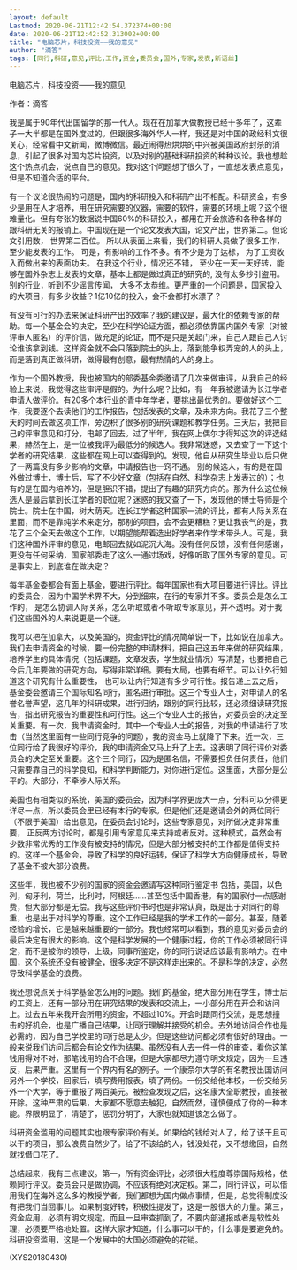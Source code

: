```yaml
---
layout: default
Lastmod: 2020-06-21T12:42:54.372374+00:00
date: 2020-06-21T12:42:52.313002+00:00
title: "电脑芯片，科技投资——我的意见"
author: "滴答"
tags: [同行,科研,意见,评比,工作,资金,委员会,国外,专家,发表,新语丝]
---
```


电脑芯片，科技投资——我的意见

作者：滴答

我是属于90年代出国留学的那一代人。现在在加拿大做教授已经十多年了，这辈子一大半都是在国外度过的。但跟很多海外华人一样，我还是对中国的政经科文很关心，经常看中文新闻，微博微信。最近闹得热烘烘的中兴被美国政府封杀的消息，引起了很多对国内芯片投资，以及对别的基础科研投资的种种议论。我也想趁这个热点机会，说点自己的意见。我对这个问题想了很久了，一直想发表点意见，但是不知道合适的平台。

有一个议论很热闹的问题是，国内的科研投入和科研产出不相配。科研资金，有多少是用在人才培养，用在研究需要的仪器，需要的软件，需要的环境上呢？这个很难量化。但有夸张的数据说中国60%的科研投入，都用在开会旅游和各种各样的跟科研无关的报销上。中国现在是一个论文发表大国，论文产出，世界第二。但论文引用数， 世界第二百位。 所以从表面上来看，我们的科研人员做了很多工作，至少能发表的工作。 可是，有影响的工作不多。有不少是为了达标， 为了工资收入而做出来的表面功夫。 在我这个行业，情况还不错， 至少在一天一天好转，能够在国外杂志上发表的文章，基本上都是做过真正的研究的, 没有太多抄引盗用。别的行业，听到不少谣言传闻， 大多不太恭维。更严重的一个问题是，国家投入的大项目，有多少收益？1亿10亿的投入，会不会都打水漂了？

有没有可行的办法来保证科研产出的效率？我的建议是，最大化的依赖专家的帮助。每一个基金会的决定，至少在科学论证方面，都必须依靠国内国外专家（对被评审人匿名）的评价信，做充足的论证，而不是只是关起门来，自己人跟自己人讨论谁该拿到钱。这样资金就不会只落到院士的头上，落到能争权弄宠的人的头上，而是落到真正做科研，做得最有创意，最有热情的人的身上。

作为一个国外教授，我也被国内的部委基金委邀请了几次来做审评，从我自己的经验上来说，我觉得这些审评是假的。为什么呢？比如，有一年我被邀请为长江学者申请人做评价。有20多个本行业的青中年学者，要挑出最优秀的。要做好这个工作，我要逐个去读他们的工作报告，包括发表的文章，及未来方向。我花了三个整天的时间去做这项工作，旁边积了很多别的研究课题和教学任务。三天后，我把自己的评审意见和打分，电邮了回去。过了半年，我在网上偶尔才得知这次的评选结果，赫然在上，是一位被我评为最低分的候选人。我非常迷惑，又去查了一下这个学者的研究结果，这些都在网上可以查得到的。发现，他自从研究生毕业以后只做了一两篇没有多少影响的文章，申请报告也一窍不通。 别的候选人，有的是在国外做过博士，博士后，写了不少好文章（包括在自然、科学杂志上发表过的）；也有的是在国内培养的，但是胆识不错，提出了有趣的研究方向的。那为什么这位候选人是最后拿到长江学者的职位呢？迷惑的我又查了一下，发现他的博士导师是个院士。院士在中国，树大荫天。连长江学者这种国家一流的评比，都有人际关系在里面，而不是靠纯学术来定分，那别的项目，会不会更糟糕？更让我丧气的是，我花了三个全天去做这个工作，以期望能帮着选出好学者来作学术带头人。可是，我们这种国外评审的意见，电邮回去就如泥沉大海。没有任何反馈，没有任何感谢，更没有任何采纳，国家部委走了这么一通过场戏，好像听取了国外专家的意见。可是事实上，到底谁在做决定？

每年基金委都会有面上基金，要进行评比。每年国家也有大项目要进行评比。评比的委员会，因为中国学术界不大，分到细来，在行的专家并不多。委员会是怎么工作的， 是怎么协调人际关系，怎么听取或者不听取专家意见，并不透明。对于我们这些国外的人来说更是一个谜。

我可以把在加拿大，以及美国的，资金评比的情况简单说一下，比如说在加拿大。我们去申请资金的时候，要一份完整的申请材料，把自己这五年来做的研究结果，培养学生的具体情况（包括课题，文章发表，学生就业情况）写清楚，也要把自己今后几年要做的研究方向，写得非常详细。要有大局，也要有细节。可以让外行知道这个研究有什么重要性， 也可以让内行知道有多少可行性。报告递上去之后，基金委会邀请三个国际知名同行，匿名进行审批。这三个专业人士，对申请人的名誉名誉声望，这几年的科研成果，进行归纳，跟别的同行比较，还必须细读研究报告，指出研究报告的重要性和可行性。这三个专业人士的报告，对委员会的决定至关重要。有一次，我申请资金时。其中一个专业人士的报告，对我的申请进行了攻击（当然这里面有一些同行竞争的问题），我的资金马上就降了下来。近一次，三位同行给了我很好的评价，我的申请资金又马上升了上去。这表明了同行评价对委员会的决定至关重要。这个三个同行，因为是匿名信，不需要担负任何责任，他们只需要靠自己的科学良知，和科学判断能力，对你进行定位。这里面，大部分是公平的。大部分，不牵涉人际关系。

美国也有相类似的系统，美国的委员会，因为科学界更庞大一点，分科可以分得更详尽一点，所以委员会里已经有本行的专家。但是他们还是邀请会外的两位同行（不限于美国）给出意见，在委员会讨论时，这些专家意见，对所做决定非常重要， 正反两方讨论时，都是引用专家意见来支持或者反对。这种模式，虽然会有少数非常优秀的工作没有被支持的情况，但是大部分被支持的工作都是值得支持的。这样一个基金会，导致了科学的良好运转，保证了科学大方向健康成长，导致了基金不被大部分浪费。

这些年，我也被不少别的国家的资金会邀请写这种同行鉴定书 包括，美国，以色列，匈牙利，荷兰，比利时，阿根廷……甚至包括中国香港。有的国家付一点感谢费，但大部分都是无偿。我写这些评价书时也是非常认真，既是出于对同行的尊重，也是出于对科学的尊重。这个工作已经是我的学术工作的一部分。甚至，随着经验的增长，它是越来越重要的一部分。我也经常可以看到，我的意见对委员会的最后决定有很大的影响。这个是科学发展的一个健康过程，你的工作必须被同行评定，而不是被你的领导，上级，同事所鉴定，你的同行说话应该最有影响力。在中国，这个系统还没有被健全，很多决定不是这样走出来的。不是科学的决定，必然导致科学基金的浪费。

我还想说点关于科学基金怎么用的问题。我们的基金，绝大部分用在学生，博士后的工资上，还有一部分用在研究结果的发表和交流上，一小部分用在开会和访问上。过去五年来我开会所用的资金，不超过10%。开会时跟同行交流，是思想撞击的好机会，也是广播自己结果，让同行理解并接受的机会。去外地访问合作也是必需的，因为自己学校里的同行总是太少。但是这些访问都必须有很好的理由。一般来说我们访问后都会有论文作为结果。虽然没有人去一件一件的审查，看你这笔钱用得对不对，那笔钱用的合不合理，但是大家都尽力遵守明文规定，因为一旦违反，后果严重。这里有一个界内有名的例子。一个康奈尔大学的有名教授出国访问另外一个学校，回家后，填写费用报表，填了两份。一份交给他本校，一份交给另外一个大学，等于重报了两百美元。被检查发现之后，这名康大全职教授，直接被开除。这种严肃的后果，大家都不愿意去触犯，自然而然，谨慎便成了你的一种本能。界限明显了，清楚了，惩罚分明了，大家也就知道该怎么做了。

科研资金滥用的问题其实也跟专家评价有关。如果给的钱给对人了，给了该干且可以干的项目，那么浪费自然少了。给了不该给的人，钱没处花，又不想缴回，自然就找借口花了。

总结起来，我有三点建议。第一，所有资金评比，必须很大程度尊崇国际规格，依赖同行评议。委员会只是做协调，不应该有绝对决定权。第二，同行评议，可以借用我们在海外这么多的教授学者。我们都想为国内做点事情，但是，总觉得制度没有把我们当回事儿。如果制度好转，积极性提发了，这是一股很大的力量。第三，资金应用，必须有明文规定。而且一旦审查抓到了，不要内部通报或者是软性处理，必须要严格地处置。这样大家才知道，什么事可以干的，什么事是要避免的。科研投资滥用，这是一个发展中的大国必须避免的花销。

(XYS20180430)

